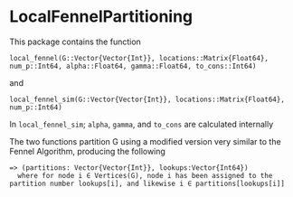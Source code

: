 # LocalFennelPartitioning

<!-- [![Build Status](https://github.com/TrainOfCode/LocalFennelPartitioning.jl/actions/workflows/CI.yml/badge.svg?branch=main)](https://github.com/TrainOfCode/LocalFennelPartitioning.jl/actions/workflows/CI.yml?query=branch%3Amain) -->

This package contains the function
```
local_fennel(G::Vector{Vector{Int}}, locations::Matrix{Float64}, num_p::Int64, alpha::Float64, gamma::Float64, to_cons::Int64)
```

and

```
local_fennel_sim(G::Vector{Vector{Int}}, locations::Matrix{Float64}, num_p::Int64)
```

In `local_fennel_sim`; `alpha`, `gamma`, and `to_cons` are calculated internally

The two functions partition G using a modified version very similar to the Fennel Algorithm, producing the following

```
=> (partitions: Vector{Vector{Int}}, lookups:Vector{Int64})
  where for node i ∈ Vertices(G), node i has been assigned to the partition number lookups[i], and likewise i ∈ partitions[lookups[i]]
```
